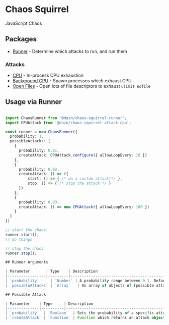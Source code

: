 # Chaos Squirrel

JavaScript Chaos

## Packages

- [Runner](./packages/runner) - Determine which attacks to run, and run them

### Attacks

- [CPU](./packages/attack-cpu) - In-process CPU exhaustion
- [Background CPU](./packages/attack-cpu-background) - Spawn processes which exhaust CPU
- [Open Files](./packages/attack-open-files) - Open lots of file descriptors to exhaust `ulimit nofile`

## Usage via Runner

```ts

import ChaosRunner from '@dazn/chaos-squirrel-runner';
import CPUAttack from '@dazn/chaos-squirrel-attack-cpu';

const runner = new ChaosRunner({
  probability: 1,
  possibleAttacks: [
    {
      probability: 0.01,
      createAttack: CPUAttack.configure({ allowLoopEvery: 10 })
    },
    {
      probability: 0.02,
      createAttack: () => ({
          start: () => { /* do a custom attack!*/ },
          stop: () => { /* stop the attack */ }
      })
    },
    {
      probability: 0.03,
      createAttack: () => new CPUAttack({ allowLoopEvery: 100 })
    }
  ]
})

// start the chaos!
runner.start();
// do things

// stop the chaos
runner.stop();

## Runner Arguments

| Parameter       | Type    | Description                                            |
|-----------------|---------|--------------------------------------------------------|
| `probability`     | `Number` | A probability range between 0-1. Defaults to `1` which is 100% probability.               |
| `possibleAttacks` | `Array`   | An array of objects of [possible attacks](#possible-attack) that could be initiated  |

## Possible Attack

| Parameter    | Type     | Description                                                                |
|--------------|----------|----------------------------------------------------------------------------|
| `probability`  | `Boolean`  | Sets the probability of a specific attack                                  |
| `createAttack` | `Function` | Function which returns an attack object exposing a start and stop method.  |

```
